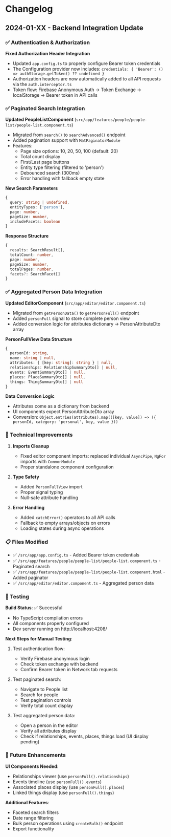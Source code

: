 # Changelog

## 2024-01-XX - Backend Integration Update

### ✅ Authentication & Authorization

**Fixed Authorization Header Integration**
- Updated `app.config.ts` to properly configure Bearer token credentials
- The Configuration provider now includes: `credentials: { 'Bearer': () => authStorage.getToken() ?? undefined }`
- Authorization headers are now automatically added to all API requests via the `auth.interceptor.ts`
- Token flow: Firebase Anonymous Auth → Token Exchange → localStorage → Bearer token in API calls

### ✅ Paginated Search Integration

**Updated PeopleListComponent** (`src/app/features/people/people-list/people-list.component.ts`)
- Migrated from `search()` to `searchAdvanced()` endpoint
- Added pagination support with `MatPaginatorModule`
- Features:
  - Page size options: 10, 20, 50, 100 (default: 20)
  - Total count display
  - First/Last page buttons
  - Entity type filtering (filtered to 'person')
  - Debounced search (300ms)
  - Error handling with fallback empty state

**New Search Parameters**
```typescript
{
  query: string | undefined,
  entityTypes: ['person'],
  page: number,
  pageSize: number,
  includeFacets: boolean
}
```

**Response Structure**
```typescript
{
  results: SearchResult[],
  totalCount: number,
  page: number,
  pageSize: number,
  totalPages: number,
  facets?: SearchFacet[]
}
```

### ✅ Aggregated Person Data Integration

**Updated EditorComponent** (`src/app/editor/editor.component.ts`)
- Migrated from `getPersonData()` to `getPersonFull()` endpoint
- Added `personFull` signal to store complete person view
- Added conversion logic for attributes dictionary → PersonAttributeDto array

**PersonFullView Data Structure**
```typescript
{
  personId: string,
  name: string | null,
  attributes: { [key: string]: string } | null,
  relationships: RelationshipSummaryDto[] | null,
  events: EventSummaryDto[] | null,
  places: PlaceSummaryDto[] | null,
  things: ThingSummaryDto[] | null
}
```

**Data Conversion Logic**
- Attributes come as a dictionary from backend
- UI components expect PersonAttributeDto array
- Conversion: `Object.entries(attributes).map(([key, value]) => ({ personId, category: 'personal', key, value }))`

### 🔧 Technical Improvements

1. **Imports Cleanup**
   - Fixed editor component imports: replaced individual `AsyncPipe`, `NgFor` imports with `CommonModule`
   - Proper standalone component configuration

2. **Type Safety**
   - Added `PersonFullView` import
   - Proper signal typing
   - Null-safe attribute handling

3. **Error Handling**
   - Added `catchError()` operators to all API calls
   - Fallback to empty arrays/objects on errors
   - Loading states during async operations

### 📋 Files Modified

- ✅ `/src/app/app.config.ts` - Added Bearer token credentials
- ✅ `/src/app/features/people/people-list/people-list.component.ts` - Paginated search
- ✅ `/src/app/features/people/people-list/people-list.component.html` - Added paginator
- ✅ `/src/app/editor/editor.component.ts` - Aggregated person data

### 🚀 Testing

**Build Status**: ✅ Successful
- No TypeScript compilation errors
- All components properly configured
- Dev server running on http://localhost:4208/

**Next Steps for Manual Testing**:
1. Test authentication flow:
   - Verify Firebase anonymous login
   - Check token exchange with backend
   - Confirm Bearer token in Network tab requests
   
2. Test paginated search:
   - Navigate to People list
   - Search for people
   - Test pagination controls
   - Verify total count display

3. Test aggregated person data:
   - Open a person in the editor
   - Verify all attributes display
   - Check if relationships, events, places, things load (UI display pending)

### 🎯 Future Enhancements

**UI Components Needed**:
- Relationships viewer (use `personFull().relationships`)
- Events timeline (use `personFull().events`)
- Associated places display (use `personFull().places`)
- Linked things display (use `personFull().things`)

**Additional Features**:
- Faceted search filters
- Date range filtering
- Bulk person operations using `createBulk()` endpoint
- Export functionality
